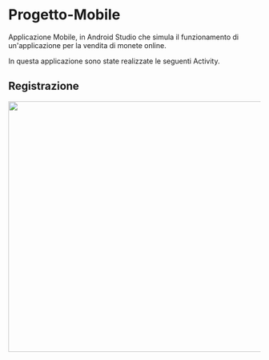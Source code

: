 # Progetto-Mobile
Applicazione Mobile, in Android Studio che simula il funzionamento di un'applicazione per la vendita di monete online.

In questa applicazione sono state realizzate le seguenti Activity.

## Registrazione
<img src="./immagini Relazione/Schermata_Registrazione.png" width="750" height="500">
